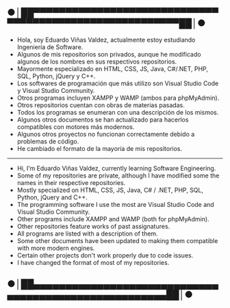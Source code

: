 ## ●│██▀▀▀▀▀▀▀▀▀▀▀▀▀▀▀▀▀▀▀▀▀▀▀▀▀▀▀▀▀▀▀▀▀▀▀▀▀▀▀▀▀▀▀▀▀▀▀▀▀▀▀▀▀▀▀▀██│●
- Hola, soy Eduardo Viñas Valdez, actualmente estoy estudiando Ingeniería de Software. 
- Algunos de mis repositorios son privados, aunque he modificado algunos de los nombres en sus respectivos repositorios.
- Mayormente especializado en HTML, CSS, JS, Java, C#/.NET, PHP, SQL, Python, jQuery y C++. 
- Los softwares de programación que más utilizo son Visual Studio Code y Visual Studio Community.
- Otros programas incluyen XAMPP y WAMP (ambos para phpMyAdmin).
- Otros repositorios cuentan con obras de materias pasadas.
- Todos los programas se enumeran con una descripción de los mismos. 
- Algunos otros documentos se han actualizado para hacerlos compatibles con motores más modernos. 
- Algunos otros proyectos no funcionan correctamente debido a problemas de código. 
- He cambiado el formato de la mayoría de mis repositorios.

------------------------------------------------------------------------------------------------------------------------------

- Hi, I’m Eduardo Viñas Valdez, currently learning Software Engineering.
- Some of my repositories are private, although I have modified some the names in their respective repositories.
- Mostly specialized on HTML, CSS, JS, Java, C# / .NET, PHP, SQL, Python, jQuery and C++.
- The programming software I use the most are Visual Studio Code and Visual Studio Community.
- Other programs include XAMPP and WAMP (both for phpMyAdmin).
- Other repositories feature works of past assignatures.
- All programs are listed with a description of them.
- Some other documents have been updated to making them compatible with more modern engines.
- Certain other projects don't work properly due to code issues.
- I have changed the format of most of my repositories.
## ●│██▄▄▄▄▄▄▄▄▄▄▄▄▄▄▄▄▄▄▄▄▄▄▄▄▄▄▄▄▄▄▄▄▄▄▄▄▄▄▄▄▄▄▄▄▄▄▄▄▄▄▄▄▄▄██│●

<!--Formato de descripción de repositorios-->
<!----Notas---->
<!----Separador de las notas---->
<!----Directorio con descripcion de los programas---->
<!----Separador del directorio con descripcion de los programas---->
